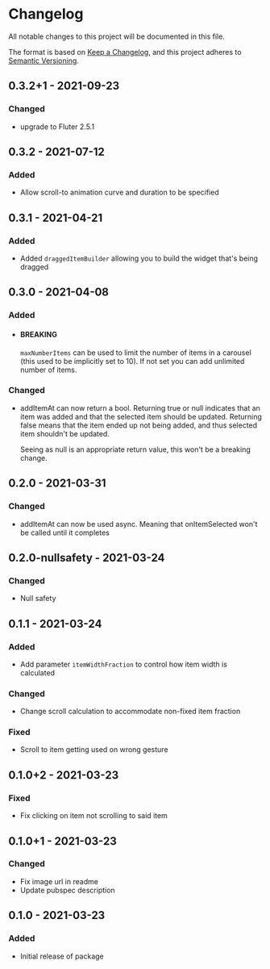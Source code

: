 # Changelog
All notable changes to this project will be documented in this file.

The format is based on [Keep a Changelog](https://keepachangelog.com/en/1.0.0/),
and this project adheres to [Semantic Versioning](https://semver.org/spec/v2.0.0.html).

## 0.3.2+1 - 2021-09-23
### Changed
- upgrade to Fluter 2.5.1

## 0.3.2 - 2021-07-12
### Added
- Allow scroll-to animation curve and duration to be specified

## 0.3.1 - 2021-04-21
### Added
- Added `draggedItemBuilder` allowing you to build the widget that's being dragged

## 0.3.0 - 2021-04-08
### Added
- #### BREAKING

    `maxNumberItems` can be used to limit the number of items in a carousel (this used to be implicitly set to 10). If not set you can add unlimited number of items.


### Changed
- addItemAt can now return a bool. Returning true or null indicates that an item was added and that the selected item should be updated. Returning false means that the item ended up not being added, and thus selected item shouldn't be updated.

    Seeing as null is an appropriate return value, this won't be a breaking change.


## 0.2.0 - 2021-03-31
### Changed
- addItemAt can now be used async. Meaning that onItemSelected won't be called until it completes

## 0.2.0-nullsafety - 2021-03-24
### Changed
- Null safety

## 0.1.1 - 2021-03-24
### Added
- Add parameter `itemWidthFraction` to control how item width is calculated

### Changed
- Change scroll calculation to accommodate non-fixed item fraction

### Fixed
- Scroll to item getting used on wrong gesture

## 0.1.0+2 - 2021-03-23
### Fixed
- Fix clicking on item not scrolling to said item

## 0.1.0+1 - 2021-03-23
### Changed
- Fix image url in readme
- Update pubspec description

## 0.1.0 - 2021-03-23
### Added
- Initial release of package